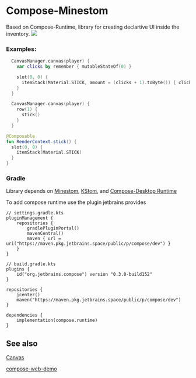 # Compose-Minestom

Based on Compose-Runtime, library for creating declartive UI inside the inventory. [![](https://jitpack.io/v/arslanarm/compose-minestom.svg)](https://jitpack.io/#arslanarm/compose-minestom)

### Examples:

```kotlin
  CanvasManager.canvas(player) {
    var clicks by remember { mutableStateOf(0) }

    slot(0, 0) {
      itemStack(Material.STICK, amount = (clicks + 1).toByte()) { clicks++ }
    }
  }
```


```kotlin
  CanvasManager.canvas(player) {
    row(1) {
      stick()
    }
  }

@Composable
fun RenderContext.stick() {
  slot(0, 0) {
    itemStack(Material.STICK)
  }
}
```

### Gradle

Library depends on [Minestom](https://github.com/Minestom/Minestom), [KStom](https://github.com/Project-Cepi/KStom), and [Compose-Desktop Runtime](https://github.com/JetBrains/compose-jb)

To add compose runtime use the plugin jetbrains provides
```
// settings.gradle.kts
pluginManagement {
    repositories {
        gradlePluginPortal()
        mavenCentral()
        maven { url = uri("https://maven.pkg.jetbrains.space/public/p/compose/dev") }
    }
}

// build.gradle.kts
plugins {
    id("org.jetbrains.compose") version "0.3.0-build152"
}

repositories {
    jcenter()
    maven("https://maven.pkg.jetbrains.space/public/p/compose/dev")
}

dependencies {
    implementation(compose.runtime)
}
```

## See also

[Canvas](https://github.com/mworzala/canvas/)

[compose-web-demo](https://github.com/ShikaSD/compose-browser-demo)
